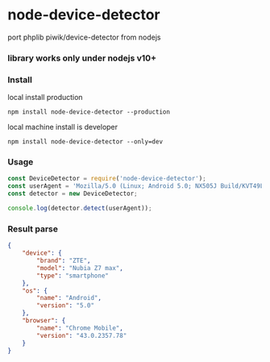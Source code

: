 # node-device-detector

port phplib piwik/device-detector from nodejs

### library works only under nodejs v10+

### Install

local install production

```
npm install node-device-detector --production
```
local machine install is developer
```
npm install node-device-detector --only=dev
```

### Usage

```js
const DeviceDetector = require('node-device-detector');
const userAgent = 'Mozilla/5.0 (Linux; Android 5.0; NX505J Build/KVT49L) AppleWebKit/537.36 (KHTML, like Gecko) Chrome/43.0.2357.78 Mobile Safari/537.36';
const detector = new DeviceDetector;

console.log(detector.detect(userAgent));
```

### Result parse

```json
{ 
    "device": {
        "brand": "ZTE",
        "model": "Nubia Z7 max",
        "type": "smartphone" 
    },
    "os": {
        "name": "Android",
        "version": "5.0" 
    },
    "browser": {
        "name": "Chrome Mobile",
        "version": "43.0.2357.78" 
    } 
}
```
